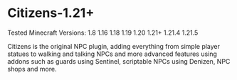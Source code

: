 # Citizens-1.21+

Tested Minecraft Versions: 1.8 1.16 1.18 1.19 1.20 1.21+ 1.21.4 1.21.5

Citizens is the original NPC plugin, adding everything from simple player statues to walking and talking NPCs and more advanced features using addons such as guards using Sentinel,
scriptable NPCs using Denizen, NPC shops and more.
